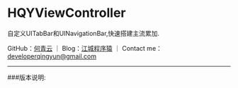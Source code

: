# HQYViewController
自定义UITabBar和UINavigationBar,快速搭建主流累加.

GitHub：[何青云](https://github.com/qingyunhe) ｜ Blog：[江城程序猿](http://www.heqingyun.com) ｜ Contact me：<developerqingyun@gmail.com>

---           
###版本说明: